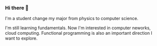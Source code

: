 ### Hi there 👋

<!--
**hhd88888/hhd88888** is a ✨ _special_ ✨ repository because its `README.md` (this file) appears on your GitHub profile.

Here are some ideas to get you started:

- 🔭 I’m currently studying in Rice university
- 🌱 I’m currently learning Computer Science
- 👯 I’m looking to collaborate on 
- 💬 Ask me about anything you want
--> I'm a student change my major from physics to computer science. 
I'm still learning fundamentals. Now I'm interested in computer neworks, cloud computing. Functional programming is also an important direction I want to explore.

